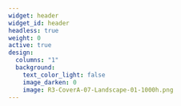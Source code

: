 ```yaml
---
widget: header
widget_id: header
headless: true
weight: 0
active: true
design:
  columns: "1"
  background:
    text_color_light: false
    image_darken: 0
    image: R3-CoverA-07-Landscape-01-1000h.png
---
```

